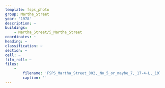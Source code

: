 ```yaml
---
template: fsps_photo
group: Martha_Street
year: '1978'
description: ~
buildings:
    - Martha_Street/5_Martha_Street
coordinates: ~
heading: ~
classification: ~
section: ~
cell: ~
film_roll: ~
files:
    -
        filename: 'FSPS_Martha_Street_002,_No_5_or_maybe_7,_17-4-L,_1978.png'
        caption: ''
---
```

